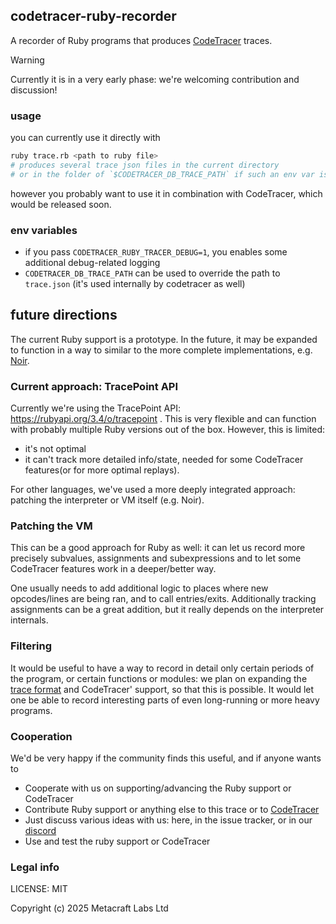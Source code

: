 ## codetracer-ruby-recorder

A recorder of Ruby programs that produces [CodeTracer](https://github.com/metacraft-labs/CodeTracer) traces.

> [!WARNING]
> Currently it is in a very early phase: we're welcoming contribution and discussion!


### usage

you can currently use it directly with

```bash
ruby trace.rb <path to ruby file>
# produces several trace json files in the current directory
# or in the folder of `$CODETRACER_DB_TRACE_PATH` if such an env var is defined
```

however you probably want to use it in combination with CodeTracer, which would be released soon.

### env variables

* if you pass `CODETRACER_RUBY_TRACER_DEBUG=1`, you enables some additional debug-related logging
* `CODETRACER_DB_TRACE_PATH` can be used to override the path to `trace.json` (it's used internally by codetracer as well)

## future directions

The current Ruby support is a prototype. In the future, it may be expanded to function in a way to similar to the more complete implementations, e.g. [Noir](https://github.com/blocksense-network/noir/tree/blocksense/tooling/tracer).

### Current approach: TracePoint API

Currently we're using the TracePoint API: https://rubyapi.org/3.4/o/tracepoint .
This is very flexible and can function with probably multiple Ruby versions out of the box. 
However, this is limited:

* it's not optimal
* it can't track more detailed info/state, needed for some CodeTracer features(or for more optimal replays).

For other languages, we've used a more deeply integrated approach: patching the interpreter or VM itself (e.g. Noir).

### Patching the VM

This can be a good approach for Ruby as well: it can let us record more precisely subvalues, assignments and subexpressions and to let
some CodeTracer features work in a deeper/better way.

One usually needs to add additional logic to places where new opcodes/lines are being ran, and to call entries/exits. Additionally
tracking assignments can be a great addition, but it really depends on the interpreter internals.

### Filtering

It would be useful to have a way to record in detail only certain periods of the program, or certain functions or modules: 
we plan on expanding the [trace format](https://github.com/metacraft-labs/runtime_tracing/) and CodeTracer' support, so that this is possible. It would let one be able to record interesting
parts of even long-running or more heavy programs.

### Cooperation

We'd be very happy if the community finds this useful, and if anyone wants to

* Cooperate with us on supporting/advancing the Ruby support or CodeTracer 
* Contribute Ruby support or anything else to this trace or to [CodeTracer](https://github.com/metacraft-labs/CodeTracer)
* Just discuss various ideas with us: here, in the issue tracker, or in our [discord](https://discord.gg/qSDCAFMP)
* Use and test the ruby support or CodeTracer

### Legal info

LICENSE: MIT

Copyright (c) 2025 Metacraft Labs Ltd

